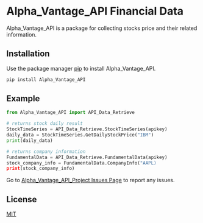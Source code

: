 # Alpha_Vantage_API Financial Data 

Alpha_Vantage_API is a package for collecting stocks price and 
their related information.

## Installation

Use the package manager [pip](https://pip.pypa.io/en/stable/) to install Alpha_Vantage_API.

```bash
pip install Alpha_Vantage_API
```

## Example

```python
from Alpha_Vantage_API import API_Data_Retrieve

# returns stock daily result 
StockTimeSeries = API_Data_Retrieve.StockTimeSeries(apikey)
daily_data = StockTimeSeries.GetDailyStockPrice("IBM")
print(daily_data)

# returns company information
FundamentalData = API_Data_Retrieve.FundamentalData(apikey)
stock_company_info = FundamentalData.CompanyInfo("AAPL)
print(stock_company_info)
```

Go to [Alpha_Vantage_API_Project Issues Page](https://github.com/codemakerss/Alpha_Vantage_API_Project/issues) to report any issues.

## License
[MIT](https://choosealicense.com/licenses/mit/)

